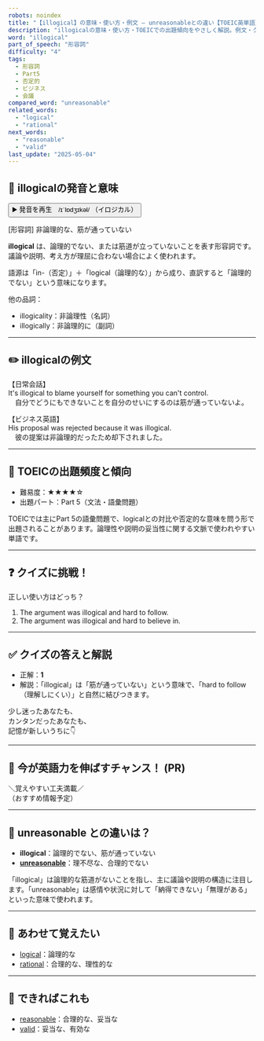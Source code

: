 ```yaml
---
robots: noindex
title: "【illogical】の意味・使い方・例文 ― unreasonableとの違い【TOEIC英単語】"
description: "illogicalの意味・使い方・TOEICでの出題傾向をやさしく解説。例文・クイズ付きでunreasonableとの違いもわかりやすく学べます。"
word: "illogical"
part_of_speech: "形容詞"
difficulty: "4"
tags:
  - 形容詞
  - Part5
  - 否定的
  - ビジネス
  - 会議
compared_word: "unreasonable"
related_words:
  - "logical"
  - "rational"
next_words:
  - "reasonable"
  - "valid"
last_update: "2025-05-04"
---
```


## 🔰 illogicalの発音と意味

<button class="play-audio" onclick="playTTS('illogical')">
  <span class="play-audio-main">
    ▶️ 発音を再生　/ɪˈlɒdʒɪkəl/
  </span>
  <span class="play-audio-sub">
    （イロジカル）
  </span>
</button>

[形容詞] 非論理的な、筋が通っていない

**illogical** は、論理的でない、または筋道が立っていないことを表す形容詞です。議論や説明、考え方が理屈に合わない場合によく使われます。

語源は「in-（否定）」＋「logical（論理的な）」から成り、直訳すると「論理的でない」という意味になります。

他の品詞：  
- illogicality：非論理性（名詞）
- illogically：非論理的に（副詞）

---

## ✏️ illogicalの例文

【日常会話】  
It's illogical to blame yourself for something you can't control.  
　自分でどうにもできないことを自分のせいにするのは筋が通っていないよ。

【ビジネス英語】  
His proposal was rejected because it was illogical.  
　彼の提案は非論理的だったため却下されました。

---

## 🎯 TOEICの出題頻度と傾向

- 難易度：★★★★☆
- 出題パート：Part 5（文法・語彙問題）

TOEICでは主にPart 5の語彙問題で、logicalとの対比や否定的な意味を問う形で出題されることがあります。論理性や説明の妥当性に関する文脈で使われやすい単語です。

---

## ❓ クイズに挑戦！

正しい使い方はどっち？

1. The argument was illogical and hard to follow.  
2. The argument was illogical and hard to believe in.

---

## ✅ クイズの答えと解説

- 正解：**1**
- 解説：「illogical」は「筋が通っていない」という意味で、「hard to follow（理解しにくい）」と自然に結びつきます。

少し迷ったあなたも、  
カンタンだったあなたも、  
記憶が新しいうちに👇️

---

## 🚀 今が英語力を伸ばすチャンス！ (PR)

<div class="info-center">
＼覚えやすい工夫満載／<br>  
（おすすめ情報予定）
</div>

---

## 🤔  unreasonable との違いは？

- **illogical**：論理的でない、筋が通っていない
- **[unreasonable](/word/unreasonable)**：理不尽な、合理的でない

「illogical」は論理的な筋道がないことを指し、主に議論や説明の構造に注目します。「unreasonable」は感情や状況に対して「納得できない」「無理がある」といった意味で使われます。

---

## 🧩 あわせて覚えたい

- [logical](/word/logical)：論理的な
- [rational](/word/rational)：合理的な、理性的な

---

## 📖 できればこれも

- [reasonable](/word/reasonable)：合理的な、妥当な
- [valid](/word/valid)：妥当な、有効な

<!-- cvid: aid45_bid29 -->
